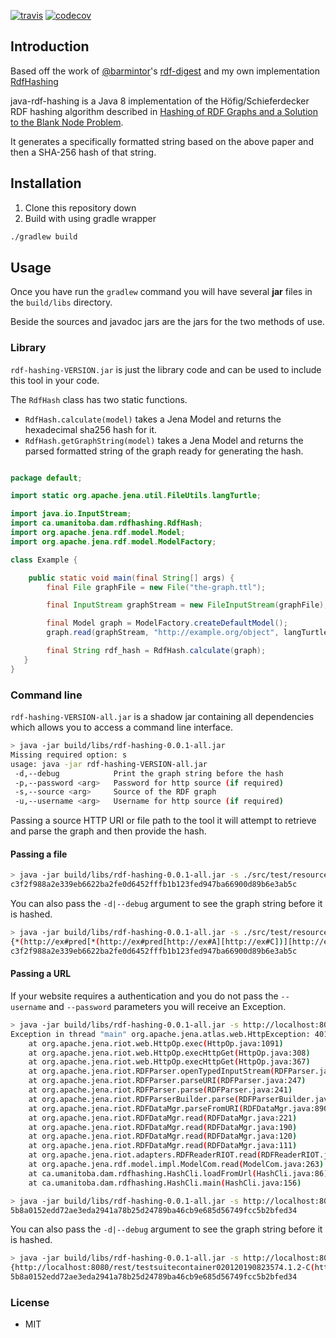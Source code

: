 [![travis](https://api.travis-ci.org/whikloj/rdf-hashing-java.svg?branch=master)](https://travis-ci.org/whikloj/rdf-hashing-java)
[![codecov](https://codecov.io/gh/whikloj/rdf-hashing-java/branch/master/graph/badge.svg)](https://codecov.io/gh/whikloj/rdf-hashing-java)


## Introduction

Based off the work of [@barmintor](https://github.com/barmintor)'s [rdf-digest](https://github.com/barmintor/rdf-digest) and my own implementation [RdfHashing](https://github.com/whikloj/RdfHashing)

java-rdf-hashing is a Java 8 implementation of the Höfig/Schieferdecker RDF hashing algorithm described in [Hashing of RDF Graphs
and a Solution to the Blank Node Problem](http://ceur-ws.org/Vol-1259/method2014_submission_1.pdf).

It generates a specifically formatted string based on the above paper and then a SHA-256 hash of that string.

## Installation

1. Clone this repository down
1. Build with using gradle wrapper

```bash
./gradlew build
```

## Usage

Once you have run the `gradlew` command you will have several **jar** files in the `build/libs` directory.

Beside the sources and javadoc jars are the jars for the two methods of use.

### Library

`rdf-hashing-VERSION.jar` is just the library code and can be used to include this tool in your code.

The `RdfHash` class has two static functions.

* `RdfHash.calculate(model)` takes a Jena Model and returns the hexadecimal sha256 hash for it.
* `RdfHash.getGraphString(model)` takes a Jena Model and returns the parsed formatted string of the graph ready for generating the hash.

```java

package default;

import static org.apache.jena.util.FileUtils.langTurtle;

import java.io.InputStream;
import ca.umanitoba.dam.rdfhashing.RdfHash;
import org.apache.jena.rdf.model.Model;
import org.apache.jena.rdf.model.ModelFactory;

class Example {

    public static void main(final String[] args) {
        final File graphFile = new File("the-graph.ttl");

        final InputStream graphStream = new FileInputStream(graphFile);

        final Model graph = ModelFactory.createDefaultModel();
        graph.read(graphStream, "http://example.org/object", langTurtle);

        final String rdf_hash = RdfHash.calculate(graph);
   }
}
```

### Command line

`rdf-hashing-VERSION-all.jar` is a shadow jar containing all dependencies which allows you to access a command line interface.

```bash
> java -jar build/libs/rdf-hashing-0.0.1-all.jar
Missing required option: s
usage: java -jar rdf-hashing-VERSION-all.jar
 -d,--debug            Print the graph string before the hash
 -p,--password <arg>   Password for http source (if required)
 -s,--source <arg>     Source of the RDF graph
 -u,--username <arg>   Username for http source (if required)
```

Passing a source HTTP URI or file path to the tool it will attempt to retrieve and parse the graph and then provide the hash.

#### Passing a file

```bash
> java -jar build/libs/rdf-hashing-0.0.1-all.jar -s ./src/test/resources/supersimple.ttl
c3f2f988a2e339eb6622ba2fe0d6452fffb1b123fed947ba66900d89b6e3ab5c
```

You can also pass the `-d|--debug` argument to see the graph string before it is hashed.

```bash
> java -jar build/libs/rdf-hashing-0.0.1-all.jar -s ./src/test/resources/supersimple.ttl --debug
{*(http://ex#pred[*(http://ex#pred[http://ex#A][http://ex#C])][http://ex#C])}{*(http://ex#pred[*(http://ex#pred[http://ex#B][http://ex#C])][http://ex#C])}{*(http://ex#pred[http://ex#A][http://ex#C])}{*(http://ex#pred[http://ex#B][http://ex#C])}
c3f2f988a2e339eb6622ba2fe0d6452fffb1b123fed947ba66900d89b6e3ab5c
```

#### Passing a URL

If your website requires a authentication and you do not pass the `--username` and `--password` parameters you will receive an Exception.

```bash
> java -jar build/libs/rdf-hashing-0.0.1-all.jar -s http://localhost:8080/rest/testsuitecontainer020120190823574.1.2-C/fcr:metadata
Exception in thread "main" org.apache.jena.atlas.web.HttpException: 401 - Unauthorized
	at org.apache.jena.riot.web.HttpOp.exec(HttpOp.java:1091)
	at org.apache.jena.riot.web.HttpOp.execHttpGet(HttpOp.java:308)
	at org.apache.jena.riot.web.HttpOp.execHttpGet(HttpOp.java:367)
	at org.apache.jena.riot.RDFParser.openTypedInputStream(RDFParser.java:335)
	at org.apache.jena.riot.RDFParser.parseURI(RDFParser.java:247)
	at org.apache.jena.riot.RDFParser.parse(RDFParser.java:241)
	at org.apache.jena.riot.RDFParserBuilder.parse(RDFParserBuilder.java:417)
	at org.apache.jena.riot.RDFDataMgr.parseFromURI(RDFDataMgr.java:890)
	at org.apache.jena.riot.RDFDataMgr.read(RDFDataMgr.java:221)
	at org.apache.jena.riot.RDFDataMgr.read(RDFDataMgr.java:190)
	at org.apache.jena.riot.RDFDataMgr.read(RDFDataMgr.java:120)
	at org.apache.jena.riot.RDFDataMgr.read(RDFDataMgr.java:111)
	at org.apache.jena.riot.adapters.RDFReaderRIOT.read(RDFReaderRIOT.java:76)
	at org.apache.jena.rdf.model.impl.ModelCom.read(ModelCom.java:263)
	at ca.umanitoba.dam.rdfhashing.HashCli.loadFromUrl(HashCli.java:86)
	at ca.umanitoba.dam.rdfhashing.HashCli.main(HashCli.java:156)
```

```bash
> java -jar build/libs/rdf-hashing-0.0.1-all.jar -s http://localhost:8080/rest/testsuitecontainer020120190823574.1.2-C/fcr:metadata -utestuser -ptestpass
5b8a0152edd72ae3eda2941a78b25d24789ba46cb9e685d56749fcc5b2bfed34
```

You can also pass the `-d|--debug` argument to see the graph string before it is hashed.

```bash
> java -jar build/libs/rdf-hashing-0.0.1-all.jar -s http://localhost:8080/rest/testsuitecontainer020120190823574.1.2-C/fcr:metadata -utestuser -ptestpass -d
{http://localhost:8080/rest/testsuitecontainer020120190823574.1.2-C(http://fedora.info/definitions/v4/repository#created["2019-02-01T14:24:10.615Z"])(http://fedora.info/definitions/v4/repository#createdBy["fedoraAdmin"])(http://fedora.info/definitions/v4/repository#hasFixityService[http://localhost:8080/rest/testsuitecontainer020120190823574.1.2-C/fcr:fixity])(http://fedora.info/definitions/v4/repository#lastModified["2019-02-01T14:24:10.615Z"])(http://fedora.info/definitions/v4/repository#lastModifiedBy["fedoraAdmin"])(http://www.ebu.ch/metadata/ontologies/ebucore/ebucore#filename[""])(http://www.ebu.ch/metadata/ontologies/ebucore/ebucore#hasMimeType["text/plain;charset=ISO-8859-1"])(http://www.iana.org/assignments/relation/describedby[http://localhost:8080/rest/testsuitecontainer020120190823574.1.2-C/fcr:metadata])(http://www.loc.gov/premis/rdf/v1#hasMessageDigest[urn:sha1:a94a8fe5ccb19ba61c4c0873d391e987982fbbd3])(http://www.loc.gov/premis/rdf/v1#hasSize["4"])(http://www.w3.org/1999/02/22-rdf-syntax-ns#type[http://fedora.info/definitions/v4/repository#Binary][http://fedora.info/definitions/v4/repository#NonRdfSourceDescription][http://fedora.info/definitions/v4/repository#Resource][http://www.w3.org/ns/ldp#NonRDFSource])}
5b8a0152edd72ae3eda2941a78b25d24789ba46cb9e685d56749fcc5b2bfed34
```

### License

* MIT
 
